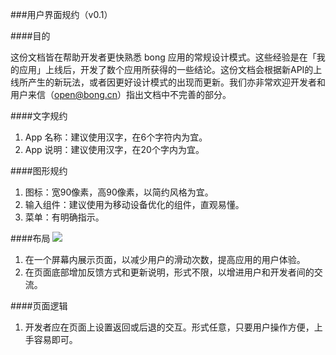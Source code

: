 ###用户界面规约（v0.1）

####目的

这份文档皆在帮助开发者更快熟悉 bong 应用的常规设计模式。这些经验是在「我的应用」上线后，开发了数个应用所获得的一些结论。这份文档会根据新API的上线所产生的新玩法，或者因更好设计模式的出现而更新。我们亦非常欢迎开发者和用户来信（open@bong.cn）指出文档中不完善的部分。

####文字规约

1. App 名称：建议使用汉字，在6个字符内为宜。
2. App 说明：建议使用汉字，在20个字内为宜。

####图形规约

1. 图标：宽90像素，高90像素，以简约风格为宜。
2. 输入组件：建议使用为移动设备优化的组件，直观易懂。
3. 菜单：有明确指示。

####布局
![](https://raw.githubusercontent.com/Ginshell/bongOpenPlatform/master/images/mainui.png)

1. 在一个屏幕内展示页面，以减少用户的滑动次数，提高应用的用户体验。
2. 在页面底部增加反馈方式和更新说明，形式不限，以增进用户和开发者间的交流。


####页面逻辑
1. 开发者应在页面上设置返回或后退的交互。形式任意，只要用户操作方便，上手容易即可。
